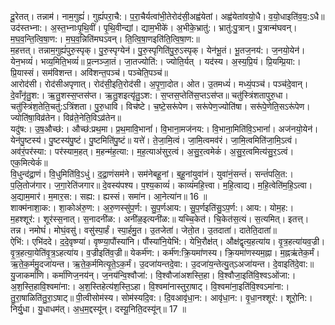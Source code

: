 

  
दू॒रेतत्। तन्नाम॑। नाम॒गुह्यं॑। गुह्यं॑परा॒चै:। प॒रा॒चैर्यत्वा॑भी॒तेरोद॑सी॒अह्व॑येतां। अह्व॑येतांवयो॒धै। व॒यो॒धाइति॑व॒य॒:ऽधै॥ उद॑स्तभ्ना:। अ॒स्त॒भ्नाःपृ॒थि॒वीं। पृ॒थि॒वीन्द्यां। द्याम॒भीके॑। अ॒भीके॒भ्रातु॑:। भ्रातु॑:पु॒त्रान्। पु॒त्रान्म॑घवन्। म॒घ॒व॒न्ति॒त्वि॒षा॒ण:। म॒घ॒व॒न्निति॑मघऽवन्। ति॒त्वि॒षा॒णइति॑ति॒त्वि॒षा॒ण:॥  
म॒हत्तत्। तन्नाम॒गुह्यं॑पुरु॒स्पृक्। पु॒रु॒स्पृग्येन॑। पु॒रु॒स्पृगिति॑पु॒रु॒ऽस्पृक्। येन॑भू॒तं। भू॒तज॒नय॑:। ज॒नयो॒येन॑। येन॒भव्यं॑। भव्य॒मिति॒भव्यं॑॥ प्र॒त्नञ्जा॒तं। जा॒तज्योति॑:। ज्योति॒र्यत् । यद॑स्य। अ॒स्य॒प्रि॒यं। प्रि॒यम्प्रि॒या:। प्रि॒यास्सं। सम॑विशन्त। अवि॑शन्त॒पञ्च॑। पञ्चेति॒पञ्च॑॥  
आरोद॑सी। रोद॑सीअपृणात्। रोद॑सी॒इति॒रोद॑सी। अ॒पृ॒णा॒दोत। ओत। उ॒तमध्यं॑। मध्यं॒पञ्च॑। पञ्च॑दे॒वान्। दे॒वाँनृ॑तु॒श:। ऋ॒तु॒शस्स॒प्तस॑प्त। ऋ॒तु॒शइत्यृ॑तु॒ऽश:। स॒प्तस॒प्तेति॑स॒प्तऽस॑प्त॥ चतु॑स्त्रिंशतापुरु॒धा। चतु॑स्त्रिंश॒तेति॒चतु॑:ऽत्रिंशता। पु॒रु॒धावि। विच॑ष्टे। च॒ष्टे॒सरू॑पेण। सरू॑पेण॒ज्योति॑षा। सरू॑पे॒णेति॒सऽरू॑पेण। ज्योति॑षा॒विव्र॑तेन। विव्र॑ते॒नेति॒विऽव्र॑तेन॥  
यदु॑ष:। उ॒ष॒औच्छ॑:। औच्छ॑:प्रथ॒मा। प्र॒थ॒मावि॒भानां॑। वि॒भाना॒मज॑नय:। वि॒भाना॒मिति॑वि॒ऽभानां॑। अज॑नयो॒येन॑। येन॑पु॒ष्टस्य॑। पु॒ष्टस्य॑पु॒ष्टं। पु॒ष्टमिति॑पु॒ष्टं॥ यत्ते॑। ते॒जा॒मि॒त्वं। जा॒मि॒त्वमव॑रं। जा॒मि॒त्वमिति॑जा॒मि॒ऽत्वं। अव॑रं॒पर॑स्या:। पर॑स्याम॒हत्। म॒हन्म॑ह॒त्या:। म॒ह॒त्याअ॑सुर॒त्वं। अ॒सु॒र॒त्वमेकं॑। अ॒सु॒र॒त्वमित्य॑सु॒र॒ऽत्वं। एक॒मित्येकं॑॥  
वि॒धुन्द॑द्रा॒णं। वि॒धुमिति॑वि॒ऽधुं। द॒द्रा॒णंसम॑ने। सम॑नेबहू॒नां। ब॒हू॒नांयुवा॑नं। युवा॑नं॒सन्तं॑। सन्तं॑पलि॒त:। प॒लि॒तोज॑गार। ज॒गा॒रेति॑जगार॥ दे॒वस्य॑पश्य। प॒श्य॒काव्यं॑। काव्यं॑महि॒त्त्वा। म॒हि॒त्वाद्य। म॒हि॒त्वेति॑म॒हि॒ऽत्वा। अ॒द्याम॒मार॑। म॒मार॒स:। सह्य:। ह्यस्सं। समा॑न। आ॒नेत्या॑न॥ 16 ॥  
शाक्म॑नाशा॒क:। शा॒कोअ॑रु॒ण:। अ॒रु॒णस्सु॑प॒र्ण:। सु॒प॒र्णआय:। सु॒प॒र्णइति॑सु॒ऽप॒र्ण:। आय:। योम॒ह:। म॒हश्शूर॑:। शूर॑स्स॒नात्। स॒नादनी॑ळ:। अनी॑ळ॒इत्यनी॑ळ:॥ यच्चि॒केत॑। चि॒केत॑स॒त्यं। स॒त्यमित्। इतत्त्। तन्न। नमोघं॑। मोघं॒वसु॑। वसु॑स्पा॒र्हं। स्पा॒र्हमु॒त। उ॒तजेता॑। जेतो॒त। उ॒तदाता॑। दातेति॒दाता॑॥  
ऐभि॑:। एभि॑ददे। द॒दे॒वृष्ण्या॑। वृष्ण्या॒पौंस्या॑नि। पौंस्या॑नि॒येभि॑:। येभि॒रौक्ष॑त्। औक्ष॑द्वृत्य॒हत्या॑य। वृ॒त्र॒हत्या॑यव॒ज्री। वृ॒त्र॒हत्या॒येति॑वृ॒त्र॒ऽहत्या॑य। व॒ज्रीइति॑व॒ज्री॥ येकर्म॑ण:। कर्म॑ण:क्रि॒यमा॑णस्य। क्रि॒यमा॑णस्यम॒ह्ना। म॒ह्नऋ॑तेक॒र्मं। ऋ॒ते॒क॒र्ममु॒दजा॑यन्त। ऋ॒ते॒क॒र्ममित्यृ॒ते॒ऽक॒र्मं। उ॒दजा॑यन्तदे॒वा:। उ॒दजा॑य॒न्तेत्यु॒त्ऽअजा॑यन्त। दे॒वाइति॑दे॒वा:॥  
यु॒जाकर्मा॑णि। कर्मा॑णिज॒नय॑न्। ज॒नय॑न्वि॒श्वौजा॑:। वि॒श्वौजा॑अशस्ति॒हा। वि॒श्वौजा॒इति॑वि॒श्वऽओ॑जा:। अ॒श॒स्ति॒हावि॒श्वमा॑ना:। अ॒श॒स्तिहेत्य॑श॒स्ति॒ऽहा। वि॒श्वमा॑नास्तुरा॒षाट्। वि॒श्वमा॑ना॒इति॑वि॒श्वऽमा॑ना:। तु॒रा॒षाळिति॑तु॒रा॒ऽषाट्॥ पी॒त्वीसोम॑स्य। सोम॑स्यदि॒व:। दि॒वआवृ॑धा॒न:। आवृ॑धा॒न:। वृ॒धा॒नश्शूर॑:। शूरो॒नि:। निर्यु॒धा। यु॒धाधम॑त्। अ॒ध॒म॒द्दस्यू॑न्। दस्यू॒निति॒दस्यू॑न्॥ 17 ॥  
